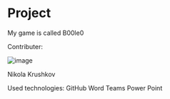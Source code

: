 # Project
My game is called B00le0

Contributer:

![image](https://user-images.githubusercontent.com/105423333/168634412-491b5177-099b-4ba8-871a-9b9e33c4a363.png)

Nikola Krushkov

Used technologies:
GitHub
Word
Teams
Power Point
